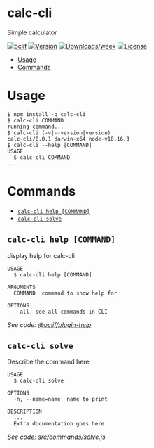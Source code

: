 calc-cli
========

Simple calculator

[![oclif](https://img.shields.io/badge/cli-oclif-brightgreen.svg)](https://oclif.io)
[![Version](https://img.shields.io/npm/v/calc-cli.svg)](https://npmjs.org/package/calc-cli)
[![Downloads/week](https://img.shields.io/npm/dw/calc-cli.svg)](https://npmjs.org/package/calc-cli)
[![License](https://img.shields.io/npm/l/calc-cli.svg)](https://github.com/diogorolins/calc-cli/blob/master/package.json)

<!-- toc -->
* [Usage](#usage)
* [Commands](#commands)
<!-- tocstop -->
# Usage
<!-- usage -->
```sh-session
$ npm install -g calc-cli
$ calc-cli COMMAND
running command...
$ calc-cli (-v|--version|version)
calc-cli/0.0.1 darwin-x64 node-v10.16.3
$ calc-cli --help [COMMAND]
USAGE
  $ calc-cli COMMAND
...
```
<!-- usagestop -->
# Commands
<!-- commands -->
* [`calc-cli help [COMMAND]`](#calc-cli-help-command)
* [`calc-cli solve`](#calc-cli-solve)

## `calc-cli help [COMMAND]`

display help for calc-cli

```
USAGE
  $ calc-cli help [COMMAND]

ARGUMENTS
  COMMAND  command to show help for

OPTIONS
  --all  see all commands in CLI
```

_See code: [@oclif/plugin-help](https://github.com/oclif/plugin-help/blob/v3.2.0/src/commands/help.ts)_

## `calc-cli solve`

Describe the command here

```
USAGE
  $ calc-cli solve

OPTIONS
  -n, --name=name  name to print

DESCRIPTION
  ...
  Extra documentation goes here
```

_See code: [src/commands/solve.js](https://github.com/diogorolins/calc-cli/blob/v0.0.1/src/commands/solve.js)_
<!-- commandsstop -->
